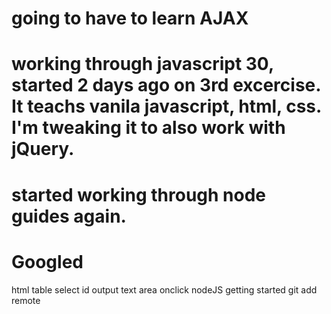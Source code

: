# going to have to learn AJAX
# working through javascript 30, started 2 days ago on 3rd excercise. It teachs vanila javascript, html, css. I'm tweaking it to also work with jQuery.
# started working through node guides again.

# Googled
html table
select id
output text area
onclick
nodeJS getting started
git add remote

